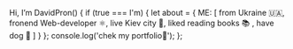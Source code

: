 Hi, I’m DavidPron() {
    if (true === I'm) {
      let about = {
        ME: [
          from Ukraine 🇺🇦,
          fronend Web-developer ⚛️,
          live Kiev city 🌆,
          liked reading books 📚 ,
          have dog 🐶
        ]
      }
    };
  console.log('chek my portfolio🙏');
};
